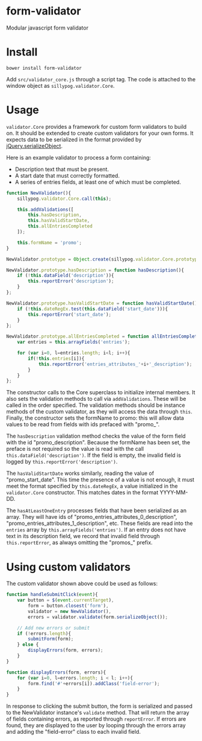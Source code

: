 # form-validator
Modular javascript form validator

# Install
`bower install form-validator`

Add `src/validator_core.js` through a script tag. The code is attached to the window object as `sillypog.validator.Core`.

# Usage
`validator.Core` provides a framework for custom form validators to build on. It should be extended to create custom validators for your own forms. It expects data to be serialized in the format provided by [jQuery.serializeObject](https://github.com/hongymagic/jQuery.serializeObject).

Here is an example validator to process a form containing:
* Description text that must be present.
* A start date that must correctly formatted.
* A series of entries fields, at least one of which must be completed.

```Javascript
function NewValidator(){
	sillypog.validator.Core.call(this);

	this.addValidations([
		this.hasDescription,
		this.hasValidStartDate,
		this.allEntriesCompleted
	]);

	this.formName = 'promo';
}

NewValidator.prototype = Object.create(sillypog.validator.Core.prototype);

NewValidator.prototype.hasDescription = function hasDescription(){
	if (!this.dataField('description')){
		this.reportError('description');
	}
};

NewValidator.prototype.hasValidStartDate = function hasValidStartDate(){
	if (!this.dateRegEx.test(this.dataField('start_date'))){
		this.reportError('start_date');
	}
};

NewValidator.prototype.allEntriesCompleted = function allEntriesCompleted(){
	var entries = this.arrayFields('entries');

	for (var i=0, l=entries.length; i<l; i++){
		if(!this.entries[i]){
			this.reportError('entries_attributes_'+i+'_description');
		}
	}
};
```

The constructor calls to the Core superclass to initialize internal members. It also sets the validation methods to call via `addValidations`. These will be called in the order specified. The validation methods should be instance methods of the custom validator, as they will access the data through `this`. Finally, the constructor sets the formName to promo: this will allow data values to be read from fields with ids prefaced with "promo_".

The `hasDescription` validation method checks the value of the form field with the id "promo_description". Because the formName has been set, the preface is not required so the value is read with the call `this.dataField('description')`. If the field is empty, the invalid field is logged by `this.reportError('description')`.

The `hasValidStartDate` works similarly, reading the value of "promo_start_date". This time the presence of a value is not enough, it must meet the format specified by `this.dateRegEx`, a value initialized in the `validator.Core` constructor. This matches dates in the format YYYY-MM-DD.

The `hasAtLeastOneEntry` processes fields that have been serialized as an array. They will have ids of "promo_entries_attributes_0_description", "promo_entries_attributes_1_description", etc. These fields are read into the `entries` array by `this.arrayFields('entries')`. If an entry does not have text in its description field, we record that invalid field through `this.reportError`, as always omitting the "promos_" prefix.

# Using custom validators
The custom validator shown above could be used as follows:

```Javascript
function handleSubmitClick(event){
	var button = $(event.currentTarget),
	    form = button.closest('form'),
	    validator = new NewValidator(),
	    errors = validator.validate(form.serializeObject());

	// Add new errors or submit
	if (!errors.length){
		submitForm(form);
	} else {
		displayErrors(form, errors);
	}
}

function displayErrors(form, errors){
	for (var i=0, l=errors.length; i < l; i++){
		form.find('#'+errors[i]).addClass('field-error');
	}
}
```

In response to clicking the submit button, the form is serialized and passed to the NewValidator instance's `validate` method. That will return the array of fields containing errors, as reported through `reportError`. If errors are found, they are displayed to the user by looping through the errors array and adding the "field-error" class to each invalid field.

